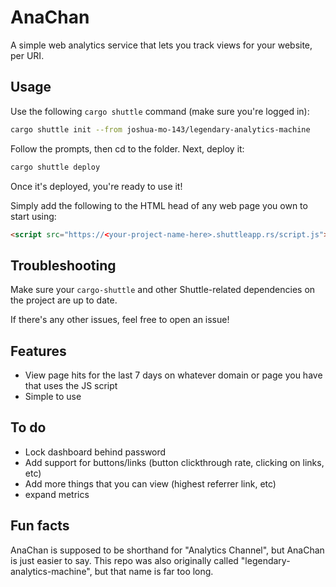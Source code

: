 # AnaChan
A simple web analytics service that lets you track views for your website, per URI.

## Usage
Use the following `cargo shuttle` command (make sure you're logged in):
```bash
cargo shuttle init --from joshua-mo-143/legendary-analytics-machine
```
Follow the prompts, then cd to the folder.
Next, deploy it:
```bash
cargo shuttle deploy
```
Once it's deployed, you're ready to use it!

Simply add the following to the HTML head of any web page you own to start using:
```html
<script src="https://<your-project-name-here>.shuttleapp.rs/script.js"></script>
``` 

## Troubleshooting
Make sure your `cargo-shuttle` and other Shuttle-related dependencies on the project are up to date.

If there's any other issues, feel free to open an issue!

## Features 
- View page hits for the last 7 days on whatever domain or page you have that uses the JS script
- Simple to use

## To do
- Lock dashboard behind password
- Add support for buttons/links (button clickthrough rate, clicking on links, etc)
- Add more things that you can view (highest referrer link, etc)
- expand metrics

## Fun facts
AnaChan is supposed to be shorthand for "Analytics Channel", but AnaChan is just easier to say.
This repo was also originally called "legendary-analytics-machine", but that name is far too long.
